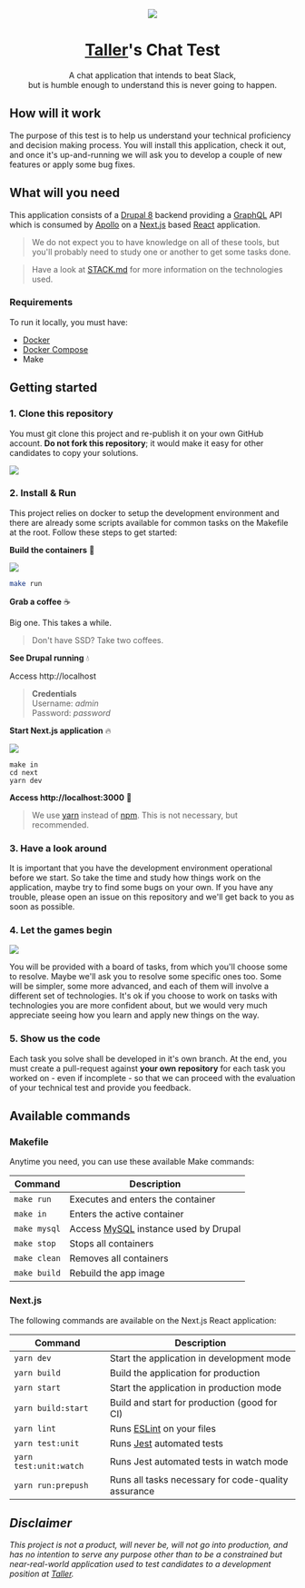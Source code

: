 <p align="center">
  <a href="http://taller.net.br">
    <img src="https://avatars0.githubusercontent.com/u/5984356?v=4&s=200" />
  </a>
</p>

<h1 align="center">
  <a href="http://taller.net.br">Taller</a>'s Chat Test
</h1>

<p align="center">A chat application that intends to beat Slack,<br />but is humble enough to understand this is never going to happen.</p>

## How will it work

The purpose of this test is to help us understand your technical proficiency and decision making process. You will install this application, check it out, and once it's up-and-running we will ask you to develop a couple of new features or apply some bug fixes.

## What will you need

This application consists of a [Drupal 8](http://drupal.org/) backend providing a [GraphQL](https://www.drupal.org/project/graphql) API which is consumed by [Apollo](https://www.apollographql.com/) on a [Next.js](https://github.com/zeit/next.js/) based [React](https://reactjs.org/) application.

> We do not expect you to have knowledge on all of these tools, but you'll probably need to study one or another to get some tasks done.

> Have a look at [STACK.md](./STACK.md) for more information on the technologies used.

### Requirements

To run it locally, you must have:

- [Docker](https://docs.docker.com/install/)
- [Docker Compose](https://docs.docker.com/compose/install/)
- Make

## Getting started

### 1. Clone this repository

You must git clone this project and re-publish it on your own GitHub account. **Do not fork this repository**; it would make it easy for other candidates to copy your solutions.

[![](./docs/assets/1-clone.gif)](https://asciinema.org/a/ssOTM6HdlvNpVHWUrni2qBwGy)

### 2. Install & Run

This project relies on docker to setup the development environment and there are already some scripts available for common tasks on the Makefile at the root. Follow these steps to get started:

**Build the containers** :hammer:

[![](./docs/assets/2-install.gif)](https://asciinema.org/a/DevZistI3Een0TqVgdHC3jWir)

```sh
make run
```

**Grab a coffee** :coffee:

Big one. This takes a while.

> Don't have SSD? Take two coffees.

**See Drupal running** :droplet:

Access http://localhost

> **Credentials**<br />
Username: *admin*<br />
Password: *password*

**Start Next.js application** :fire:

[![](./docs/assets/3-run.gif)](https://asciinema.org/a/FPNKnxSqQoTXMSTqevt7NPqJE)

```
make in
cd next
yarn dev
```

**Access http://localhost:3000** :tada:

> We use [yarn](https://yarnpkg.com/pt-BR/) instead of [npm](https://www.npmjs.com/). This is not necessary, but recommended.

### 3. Have a look around

It is important that you have the development environment operational before we start. So take the time and study how things work on the application, maybe try to find some bugs on your own. If you have any trouble, please open an issue on this repository and we'll get back to you as soon as possible.

### 4. Let the games begin

![](./docs/assets/board.png)

You will be provided with a board of tasks, from which you'll choose some to resolve. Maybe we'll ask you to resolve some specific ones too. Some will be simpler, some more advanced, and each of them will involve a different set of technologies. It's ok if you choose to work on tasks with technologies you are more confident about, but we would very much appreciate seeing how you learn and apply new things on the way.

### 5. Show us the code

Each task you solve shall be developed in it's own branch. At the end, you must create a pull-request against **your own repository** for each task you worked on - even if incomplete - so that we can proceed with the evaluation of your technical test and provide you feedback.

## Available commands

### Makefile

Anytime you need, you can use these available Make commands:

| Command | Description |
| - | - |
| `make run` | Executes and enters the container |
| `make in` | Enters the active container |
| `make mysql` | Access [MySQL](https://www.mysql.com/) instance used by Drupal |
| `make stop` | Stops all containers |
| `make clean` | Removes all containers |
| `make build` | Rebuild the app image |

### Next.js

The following commands are available on the Next.js React application:

| Command | Description |
| - | - |
| `yarn dev` | Start the application in development mode |
| `yarn build` | Build the application for production |
| `yarn start` | Start the application in production mode |
| `yarn build:start` | Build and start for production (good for CI) |
| `yarn lint` | Runs [ESLint](https://eslint.org/) on your files |
| `yarn test:unit` | Runs [Jest](https://facebook.github.io/jest/) automated tests |
| `yarn test:unit:watch` | Runs Jest automated tests in watch mode |
| `yarn run:prepush` | Runs all tasks necessary for code-quality assurance |

## *Disclaimer*

*This project is not a product, will never be, will not go into production, and has no intention to serve any purpose other than to be a constrained but near-real-world application used to test candidates to a development position at [Taller](https://taller.net.br).*
